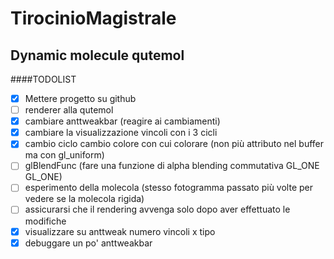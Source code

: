 # TirocinioMagistrale
Dynamic molecule qutemol
----

####TODOLIST
- [x] Mettere progetto su github
- [ ] renderer alla qutemol
- [x] cambiare anttweakbar (reagire ai cambiamenti)
- [x] cambiare la visualizzazione vincoli con i 3 cicli
- [x] cambio ciclo cambio colore con cui colorare (non più attributo nel buffer ma con gl_uniform)
- [ ] glBlendFunc (fare una funzione di alpha blending commutativa GL_ONE GL_ONE)
- [ ] esperimento della molecola (stesso fotogramma passato più volte per vedere se la molecola rigida)
- [ ] assicurarsi che il rendering  avvenga solo dopo aver effettuato le modifiche 
- [x] visualizzare su anttweak numero vincoli x tipo
- [x] debuggare un po' anttweakbar
